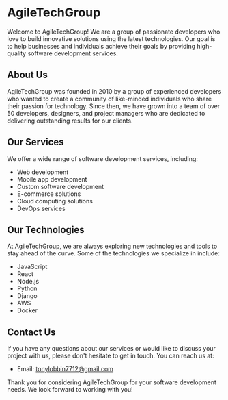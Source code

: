# AgileTechGroup 
 
Welcome to AgileTechGroup! We are a group of passionate developers who love to build innovative solutions using the latest technologies. Our goal is to help businesses and individuals achieve their goals by providing high-quality software development services. 
 
## About Us 
 
AgileTechGroup was founded in 2010 by a group of experienced developers who wanted to create a community of like-minded individuals who share their passion for technology. Since then, we have grown into a team of over 50 developers, designers, and project managers who are dedicated to delivering outstanding results for our clients. 
 
## Our Services 
 
We offer a wide range of software development services, including: 
 
- Web development 
- Mobile app development 
- Custom software development 
- E-commerce solutions 
- Cloud computing solutions 
- DevOps services 
 
## Our Technologies 
 
At AgileTechGroup, we are always exploring new technologies and tools to stay ahead of the curve. Some of the technologies we specialize in include: 
 
- JavaScript 
- React 
- Node.js 
- Python 
- Django 
- AWS 
- Docker 
 
## Contact Us 
 
If you have any questions about our services or would like to discuss your project with us, please don't hesitate to get in touch. You can reach us at: 
 
- Email: tonylobbin7712@gmail.com 
 
Thank you for considering AgileTechGroup for your software development needs. We look forward to working with you!
